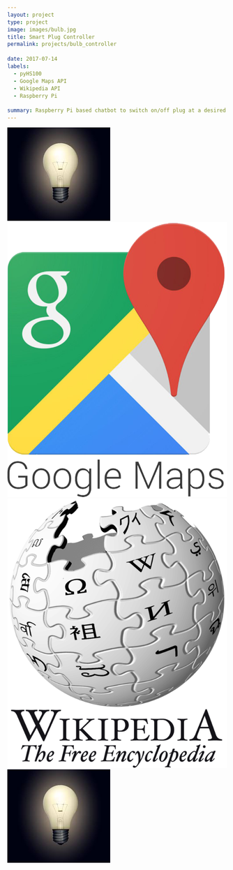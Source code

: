 ```yaml
---
layout: project
type: project
image: images/bulb.jpg
title: Smart Plug Controller
permalink: projects/bulb_controller

date: 2017-07-14
labels:
  - pyHS100
  - Google Maps API
  - Wikipedia API
  - Raspberry Pi

summary: Raspberry Pi based chatbot to switch on/off plug at a desired time.
---
```


<div class="ui small rounded images">
  <img class="ui image" src="images/bulb.jpg">
  <img class="ui image" src="images/gmaps.png">
  <img class="ui image" src="images/wiki.png">
  <img class="ui image" src="images/bulb.jpg">
</div>
